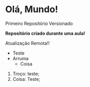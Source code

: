 # Olá, Mundo!
 Primeiro Repositório Versionado

 **Repositório criado durante uma aula!**
 
 Atualização Remota!!
 * Teste
 * Arruma
    * Coisa

1. Troço: teste;
1. Coisa: Teste;
